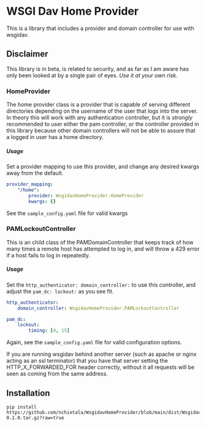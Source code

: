 # WSGI Dav Home Provider

This is a library that includes a provider and domain controller
for use with wsgidav.

## Disclaimer
This library is in beta, is related to security, and as far as I
am aware has only been looked at by a single pair of eyes. *Use
it at your own risk.*

### HomeProvider
The home provider class is a provider that is capable of serving
different directories depending on the username of the user that
logs into the server. In theory this will work with any authentication
controller, but it is *strongly* recommended to user either the pam
controller, or the controller provided in this library because
other domain controllers will not be able to assure that a
logged in user has a home directory.

##### Usage
Set a provider mapping to use this provider, and change any
desired kwargs away from the default.
```yaml
provider_mapping:
    "/home":
        provider: WsgidavHomeProvider.HomeProvider
        kwargs: {}
```
See the `sample_config.yaml` file for valid kwargs

### PAMLockoutController
This is an child class of the PAMDomainController that keeps track
of how many times a remote host has attempted to log in, and will
throw a 429 error if a host fails to log in repeatedly.

##### Usage
Set the `http_authenticator: domain_controller:` to use this
controller, and adjust the `pam_dc: lockout:` as you see fit.

```yaml
http_authenticator:
    domain_controller: WsgidavHomeProvider.PAMLockoutController

pam_dc:
    lockout:
        timing: [4, 15]
```

Again, see the `sample_config.yaml` file for valid configuration
options.

If you are running wsgidav behind another server (such as apache
or nginx acting as an ssl terminator) that you have that server
setting the HTTP_X_FORWARDED_FOR header correctly, without it
all requests will be seen as coming from the same address.

## Installation

```
pip install https://github.com/nchietala/WsgidavHomeProvider/blob/main/dist/WsgidavHomeProvider-0.1.0.tar.gz?raw=true
```
